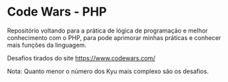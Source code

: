# Code Wars - PHP

Repositório voltando para a prática de lógica de programação e melhor conhecimento com o PHP, para pode aprimorar minhas práticas e conhecer mais funções da linguagem.

Desafios tirados do site https://www.codewars.com/

Nota: Quanto menor o número dos Kyu mais complexo são os desafios.
